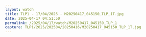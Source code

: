```yaml
---
layout: watch
title: TLP1 - 17/04/2025 - M20250417_045150_TLP_1T.jpg
date: 2025-04-17 04:51:50
permalink: /2025/04/17/watch/M20250417_045150_TLP_1
capture: TLP1/2025/202504/20250416/M20250417_045150_TLP_1T.jpg
---
```

